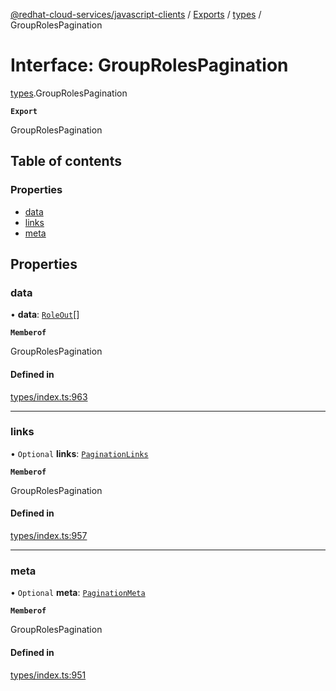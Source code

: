 [@redhat-cloud-services/javascript-clients](../README.md) / [Exports](../modules.md) / [types](../modules/types.md) / GroupRolesPagination

# Interface: GroupRolesPagination

[types](../modules/types.md).GroupRolesPagination

**`Export`**

GroupRolesPagination

## Table of contents

### Properties

- [data](types.GroupRolesPagination.md#data)
- [links](types.GroupRolesPagination.md#links)
- [meta](types.GroupRolesPagination.md#meta)

## Properties

### data

• **data**: [`RoleOut`](types.RoleOut.md)[]

**`Memberof`**

GroupRolesPagination

#### Defined in

[types/index.ts:963](https://github.com/RedHatInsights/javascript-clients/blob/main/packages/rbac/types/index.ts#L963)

___

### links

• `Optional` **links**: [`PaginationLinks`](types.PaginationLinks.md)

**`Memberof`**

GroupRolesPagination

#### Defined in

[types/index.ts:957](https://github.com/RedHatInsights/javascript-clients/blob/main/packages/rbac/types/index.ts#L957)

___

### meta

• `Optional` **meta**: [`PaginationMeta`](types.PaginationMeta.md)

**`Memberof`**

GroupRolesPagination

#### Defined in

[types/index.ts:951](https://github.com/RedHatInsights/javascript-clients/blob/main/packages/rbac/types/index.ts#L951)
